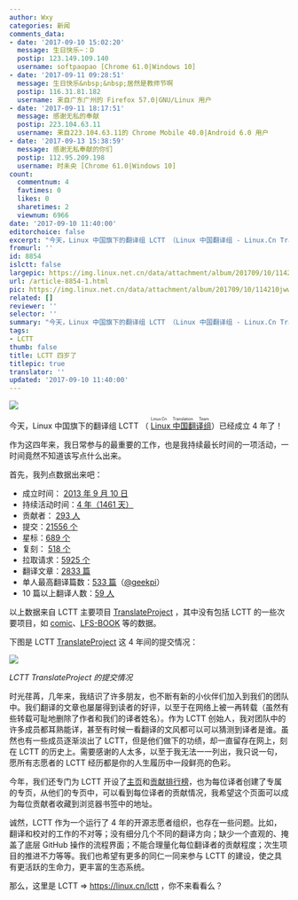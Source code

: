 ```yaml
---
author: Wxy
categories: 新闻
comments_data:
- date: '2017-09-10 15:02:20'
  message: 生日快乐~：D
  postip: 123.149.109.140
  username: softpaopao [Chrome 61.0|Windows 10]
- date: '2017-09-11 09:28:51'
  message: 生日快乐&nbsp;&nbsp;居然是教师节啊
  postip: 116.31.81.182
  username: 来自广东广州的 Firefox 57.0|GNU/Linux 用户
- date: '2017-09-11 18:17:51'
  message: 感谢无私的奉献
  postip: 223.104.63.11
  username: 来自223.104.63.11的 Chrome Mobile 40.0|Android 6.0 用户
- date: '2017-09-13 15:38:59'
  message: 感谢无私奉献的你们
  postip: 112.95.209.198
  username: 时未央 [Chrome 61.0|Windows 10]
count:
  commentnum: 4
  favtimes: 0
  likes: 0
  sharetimes: 2
  viewnum: 6966
date: '2017-09-10 11:40:00'
editorchoice: false
excerpt: "今天，Linux 中国旗下的翻译组 LCTT （Linux 中国翻译组 - Linux.Cn Translation Team）已经成立 4 年了！\r\n作为这四年来，我日常参与的最重要的工作，也是我持续最长时间的一项活动，一时间竟然不知道该写点什么出来。"
fromurl: ''
id: 8854
islctt: false
largepic: https://img.linux.net.cn/data/attachment/album/201709/10/114210jwwl6ceqcj6jclz1.jpg
url: /article-8854-1.html
pic: https://img.linux.net.cn/data/attachment/album/201709/10/114210jwwl6ceqcj6jclz1.jpg.thumb.jpg
related: []
reviewer: ''
selector: ''
summary: "今天，Linux 中国旗下的翻译组 LCTT （Linux 中国翻译组 - Linux.Cn Translation Team）已经成立 4 年了！\r\n作为这四年来，我日常参与的最重要的工作，也是我持续最长时间的一项活动，一时间竟然不知道该写点什么出来。"
tags:
- LCTT
thumb: false
title: LCTT 四岁了
titlepic: true
translator: ''
updated: '2017-09-10 11:40:00'
---
```


![](/data/attachment/album/201709/10/114210jwwl6ceqcj6jclz1.jpg)


今天，Linux 中国旗下的翻译组 LCTT （<ruby> <a href="https://linux.cn/lctt/">  Linux 中国翻译组 </a> <rp>  （ </rp> <rt>  Linux.Cn Translation Team </rt> <rp>  ） </rp></ruby>）已经成立 4 年了！


作为这四年来，我日常参与的最重要的工作，也是我持续最长时间的一项活动，一时间竟然不知道该写点什么出来。


首先，我列点数据出来吧：


* 成立时间： [2013 年 9 月 10 日](/article-1970-1.html)
* 持续活动时间：[4 年（1461 天）](https://github.com/LCTT/TranslateProject/graphs/contributors)
* 贡献者： [293 人](https://github.com/LCTT/TranslateProject/graphs/contributors)
* 提交：[21556 个](https://github.com/LCTT/TranslateProject/commits/master)
* 星标：[689 个](https://github.com/LCTT/TranslateProject/stargazers)
* 复刻： [518 个](https://github.com/LCTT/TranslateProject/network)
* 拉取请求：[5925 个](https://github.com/LCTT/TranslateProject/pulls)
* 翻译文章：[2833 篇](https://github.com/LCTT/TranslateProject)
* 单人最高翻译篇数：[533 篇](https://linux.cn/lctt/geekpi)（[@geekpi](/article-8729-1.html)）
* 10 篇以上翻译人数：[59 人](https://linux.cn/lctt-list)


以上数据来自 LCTT 主要项目 [TranslateProject](https://github.com/LCTT/TranslateProject) ，其中没有包括 LCTT 的一些次要项目，如 [comic](https://github.com/LCTT/comic)、[LFS-BOOK](https://github.com/LCTT/LFS-BOOK) 等的数据。


下图是 LCTT [TranslateProject](https://github.com/LCTT/TranslateProject) 这 4 年间的提交情况：


![](/data/attachment/album/201709/10/110210g59oyhn729qbhqnk.jpg)


*LCTT TranslateProject 的提交情况*


时光荏苒，几年来，我结识了许多朋友，也不断有新的小伙伴们加入到我们的团队中。我们翻译的文章也屡屡得到读者的好评，以至于在网络上被一再转载（虽然有些转载可耻地删除了作者和我们的译者姓名）。作为 LCTT 创始人，我对团队中的许多成员都耳熟能详，甚至有时候一看翻译的文风都可以可以猜测到译者是谁。虽然也有一些成员逐渐淡出了 LCTT，但是他们做下的功绩，却一直留存在网上，刻在 LCTT 的历史上。需要感谢的人太多，以至于我无法一一列出，我只说一句，愿所有志愿者的 LCTT 经历都是你的人生履历中一段鲜亮的色彩。


今年，我们还专门为 LCTT 开设了[主页](https://linux.cn/lctt)和[贡献排行榜](https://linux.cn/lctt-list)，也为每位译者创建了专属的专页，从他们的专页中，可以看到每位译者的贡献情况，我希望这个页面可以成为每位贡献者收藏到浏览器书签中的地址。


诚然，LCTT 作为一个运行了 4 年的开源志愿者组织，也存在一些问题。比如，翻译和校对的工作的不对等；没有细分几个不同的翻译方向；缺少一个直观的、掩盖了底层 GitHub 操作的流程界面；不能合理量化每位翻译者的贡献程度；次生项目的推进不力等等。我们也希望有更多的同仁一同来参与 LCTT 的建设，使之具有更活跃的生命力，更丰富的生态系统。


那么，这里是 LCTT => <https://linux.cn/lctt> ，你不来看看么？